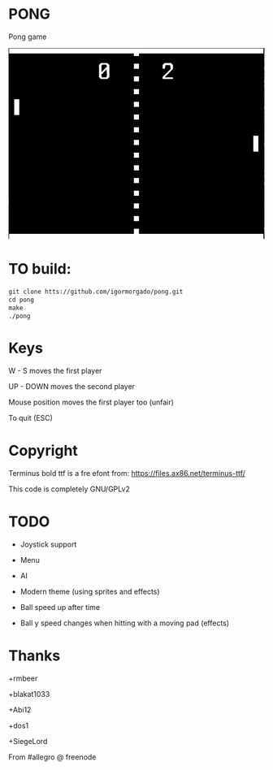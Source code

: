 PONG
====

Pong game

![Screenshot](https://github.com/igormorgado/pong/blob/master/pong.png)

TO build:
=========

```
git clone htts://github.com/igormorgado/pong.git
cd pong
make
./pong
```

Keys
====

W - S moves the first player

UP - DOWN moves the second player

Mouse position moves the first player too (unfair)

To quit (ESC)


Copyright
=========

Terminus bold ttf is a fre efont from: https://files.ax86.net/terminus-ttf/

This code is completely GNU/GPLv2

TODO
====

* Joystick support 

* Menu

* AI

* Modern theme (using sprites and effects)

* Ball speed up after time

* Ball y speed changes when hitting with a moving pad (effects)




Thanks
=====

+rmbeer

+blakat1033

+Abi12

+dos1

+SiegeLord

From #allegro @ freenode
